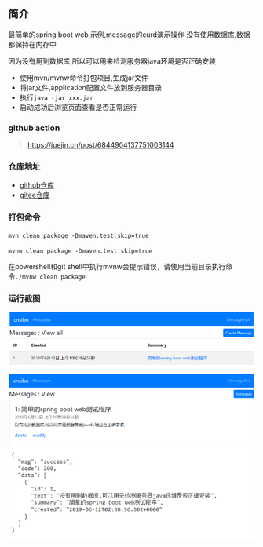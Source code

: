 ## 简介

最简单的spring boot web 示例,message的curd演示操作
没有使用数据库,数据都保持在内存中

因为没有用到数据库,所以可以用来检测服务器java环境是否正确安装
- 使用mvn/mvnw命令打包项目,生成jar文件
- 将jar文件,application配置文件放到服务器目录
- 执行`java -jar xxx.jar`
- 启动成功后浏览页面查看是否正常运行

### github action

> https://juejin.cn/post/6844904137751003144


### 仓库地址

- [github仓库](https://github.com/cschenzz/springboot-web-thymeleaf)
- [gitee仓库](https://gitee.com/chenzz/springboot-web-thymeleaf)

### 打包命令

`mvn clean package -Dmaven.test.skip=true`

`mvnw clean package -Dmaven.test.skip=true`

在powershell和git shell中执行mvnw会提示错误，请使用当前目录执行命令`./mvnw clean package`

### 运行截图

![](screenshot/home.png)
![](screenshot/detail.png)
![接口](screenshot/api-json.png)